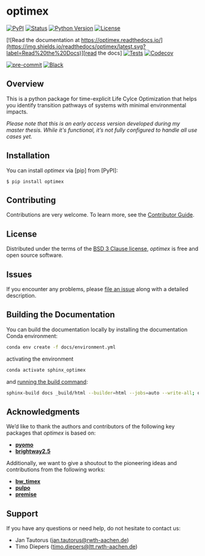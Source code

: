 # optimex

[![PyPI](https://img.shields.io/pypi/v/optimex.svg)][pypi status]
[![Status](https://img.shields.io/pypi/status/optimex.svg)][pypi status]
[![Python Version](https://img.shields.io/pypi/pyversions/optimex)][pypi status]
[![License](https://img.shields.io/pypi/l/optimex)][license]

[![Read the documentation at https://optimex.readthedocs.io/](https://img.shields.io/readthedocs/optimex/latest.svg?label=Read%20the%20Docs)][read the docs]
[![Tests](https://github.com/TimoDiepers/optimex/actions/workflows/python-test.yml/badge.svg)][tests]
[![Codecov](https://codecov.io/gh/TimoDiepers/optimex/branch/main/graph/badge.svg)][codecov]

[![pre-commit](https://img.shields.io/badge/pre--commit-enabled-brightgreen?logo=pre-commit&logoColor=white)][pre-commit]
[![Black](https://img.shields.io/badge/code%20style-black-000000.svg)][black]

[pypi status]: https://pypi.org/project/optimex/
[read the docs]: https://optimex.readthedocs.io/
[tests]: https://github.com/TimoDiepers/optimex/actions?workflow=Tests
[codecov]: https://app.codecov.io/gh/TimoDiepers/optimex
[pre-commit]: https://github.com/pre-commit/pre-commit
[black]: https://github.com/psf/black

## Overview

This is a python package for time-explicit Life Cylce Optimization that helps you identify transition pathways of systems with minimal environmental impacts.

*Please note that this is an early access version developed during my master thesis. While it's functional, it’s not fully configured to handle all use cases yet.*

## Installation

You can install _optimex_ via [pip] from [PyPI]:

```console
$ pip install optimex
```

## Contributing

Contributions are very welcome.
To learn more, see the [Contributor Guide][Contributor Guide].

## License

Distributed under the terms of the [BSD 3 Clause license][License],
_optimex_ is free and open source software.

## Issues

If you encounter any problems,
please [file an issue][Issue Tracker] along with a detailed description.


<!-- github-only -->

[command-line reference]: https://optimex.readthedocs.io/en/latest/usage.html
[License]: https://github.com/TimoDiepers/optimex/blob/main/LICENSE
[Contributor Guide]: https://github.com/TimoDiepers/optimex/blob/main/CONTRIBUTING.md
[Issue Tracker]: https://github.com/TimoDiepers/optimex/issues


## Building the Documentation

You can build the documentation locally by installing the documentation Conda environment:

```bash
conda env create -f docs/environment.yml
```

activating the environment

```bash
conda activate sphinx_optimex
```

and [running the build command](https://www.sphinx-doc.org/en/master/man/sphinx-build.html#sphinx-build):

```bash
sphinx-build docs _build/html --builder=html --jobs=auto --write-all; open _build/html/index.html
```

## Acknowledgments

We’d like to thank the authors and contributors of the following key packages that _optimex_ is based on:

- [**pyomo**](https://github.com/Pyomo/pyomo)
- [**brightway2.5**](https://github.com/brightway-lca/brightway25)

Additionally, we want to give a shoutout to the pioneering ideas and contributions from the following works:

- [**bw_timex**](https://github.com/brightway-lca/bw_timex)
- [**pulpo**](https://github.com/flechtenberg/pulpo)
- [**premise**](https://github.com/polca/premise)

## Support
If you have any questions or need help, do not hesitate to contact us:
- Jan Tautorus ([jan.tautorus@rwth-aachen.de](mailto:jan.tautorus@rwth-aachen.de))
- Timo Diepers ([timo.diepers@ltt.rwth-aachen.de](mailto:timo.diepers@ltt.rwth-aachen.de))

